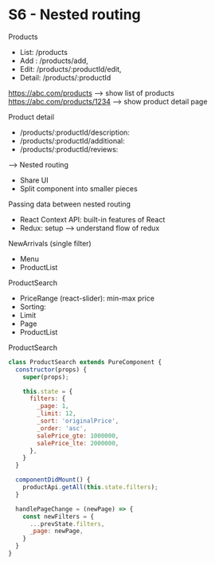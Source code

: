 # S6 - Nested routing


Products

- List: /products
- Add : /products/add,
- Edit: /products/:productId/edit, 
- Detail: /products/:productId

https://abc.com/products --> show list of products 
https://abc.com/products/1234 --> show product detail page

Product detail 

- /products/:productId/description: 
- /products/:productId/additional:
- /products/:productId/reviews: 

--> Nested routing

- Share UI
- Split component into smaller pieces



Passing data between nested routing 
- React Context API: built-in features of React
- Redux: setup --> understand flow of redux 


NewArrivals (single filter)
  - Menu
  - ProductList 

ProductSearch
  - PriceRange (react-slider): min-max price 
  - Sorting: 
  - Limit
  - Page
  - ProductList 

ProductSearch 

```js
class ProductSearch extends PureComponent {
  constructor(props) {
    super(props);

    this.state = {
      filters: { 
        _page: 1, 
        _limit: 12, 
        _sort: 'originalPrice',
        _order: 'asc',
        salePrice_gte: 1000000,
        salePrice_lte: 2000000,
      },
    }
  }

  componentDidMount() {
    productApi.getAll(this.state.filters);
  }

  handlePageChange = (newPage) => {
    const newFilters = {
      ...prevState.filters,
      _page: newPage,
    }
  }
}
```